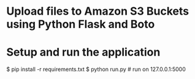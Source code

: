 # Upload files to Amazon S3 Buckets using Python Flask and Boto
#
# Setup and run the application
$ pip install -r requirements.txt
$ python run.py # run on 127.0.0.1:5000

